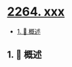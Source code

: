 # [2264. xxx](https://github.com/Tdahuyou/TNotes.leetcode/tree/main/notes/2264.%20xxx)

<!-- region:toc -->

- [1. 📝 概述](#1--概述)

<!-- endregion:toc -->

## 1. 📝 概述
